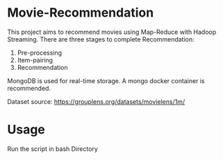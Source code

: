 # Movie-Recommendation

This project aims to recommend movies using Map-Reduce with Hadoop Streaming.
There are three stages to complete Recommendation:

1. Pre-processing
2. Item-pairing
3. Recommendation

MongoDB is used for real-time storage. A mongo docker container is recommended.

Dataset source: https://grouplens.org/datasets/movielens/1m/

# Usage
Run the script in bash Directory

